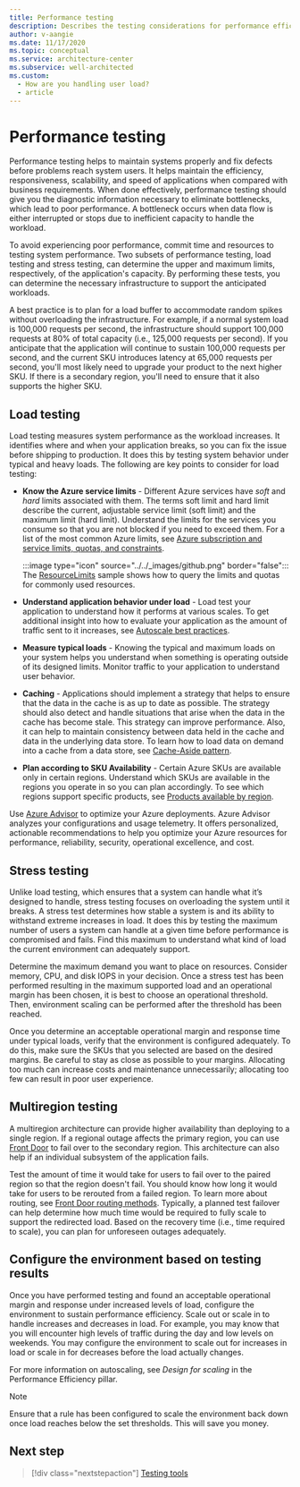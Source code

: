 ```yaml
---
title: Performance testing
description: Describes the testing considerations for performance efficiency
author: v-aangie
ms.date: 11/17/2020
ms.topic: conceptual
ms.service: architecture-center
ms.subservice: well-architected
ms.custom:
  - How are you handling user load?
  - article
---
```


# Performance testing

Performance testing helps to maintain systems properly and fix defects before problems reach system users. It helps maintain the efficiency, responsiveness, scalability, and speed of applications when compared with business requirements. When done effectively, performance testing should give you the diagnostic information necessary to eliminate bottlenecks, which lead to poor performance. A bottleneck occurs when data flow is either interrupted or stops due to inefficient capacity to handle the workload.

To avoid experiencing poor performance, commit time and resources to testing system performance. Two subsets of performance testing, load testing and stress testing, can determine the upper and maximum limits, respectively, of the application's capacity. By performing these tests, you can determine the necessary infrastructure to support the anticipated workloads. 

A best practice is to plan for a load buffer to accommodate random spikes without overloading the infrastructure. For example, if a normal system load is 100,000 requests per second, the infrastructure should support 100,000 requests at 80% of total capacity (i.e., 125,000 requests per second). If you anticipate that the application will continue to sustain 100,000 requests per second, and the current SKU introduces latency at 65,000 requests per second, you'll most likely need to upgrade your product to the next higher SKU. If there is a secondary region, you'll need to ensure that it also supports the higher SKU.

## Load testing

Load testing measures system performance as the workload increases. It identifies where and when your application breaks, so you can fix the issue before shipping to production. It does this by testing system behavior under typical and heavy loads. The following are key points to consider for load testing:

- **Know the Azure service limits** - Different Azure services have *soft* and *hard* limits associated with them. The terms soft limit and hard limit describe the current, adjustable service limit (soft limit) and the maximum limit (hard limit). Understand the limits for the services you consume so that you are not blocked if you need to exceed them. For a list of the most common Azure limits, see [Azure subscription and service limits, quotas, and constraints](https://docs.microsoft.com/azure/azure-resource-manager/management/azure-subscription-service-limits).

  :::image type="icon" source="../../_images/github.png" border="false"::: The [ResourceLimits](https://github.com/mspnp/samples/tree/master/OperationalExcellence/ResourceLimits) sample shows how to query the limits and quotas for commonly used resources.

- **Understand application behavior under load** - Load test your application to understand how it performs at various scales. To get additional insight into how to evaluate your application as the amount of traffic sent to it increases, see [Autoscale best practices](https://docs.microsoft.com/azure/azure-monitor/platform/autoscale-best-practices).

- **Measure typical loads** - Knowing the typical and maximum loads on your system helps you understand when something is operating outside of its designed limits.  Monitor traffic to your application to understand user behavior.

- **Caching** - Applications should implement a strategy that helps to ensure that the data in the cache is as up to date as possible. The strategy should also detect and handle situations that arise when the data in the cache has become stale. This strategy can improve performance. Also, it can help to maintain consistency between data held in the cache and data in the underlying data store. To learn how to load data on demand into a cache from a data store, see [Cache-Aside pattern](https://docs.microsoft.com/azure/architecture/patterns/cache-aside).

- **Plan according to SKU Availability** - Certain Azure SKUs are available only in certain regions. Understand which SKUs are available in the regions you operate in so you can plan accordingly. To see which regions support specific products, see [Products available by region](https://azure.microsoft.com/global-infrastructure/services/).

Use [Azure Advisor](https://azure.microsoft.com/services/advisor/) to optimize your Azure deployments. Azure Advisor analyzes your configurations and usage telemetry. It offers personalized, actionable recommendations to help you optimize your Azure resources for performance, reliability, security, operational excellence, and cost.

## Stress testing

Unlike load testing, which ensures that a system can handle what it’s designed to handle, stress testing focuses on overloading the system until it breaks. A stress test determines how stable a system is and its ability to withstand extreme increases in load. It does this by testing the maximum number of users a system can handle at a given time before performance is compromised and fails. Find this maximum to understand what kind of load the current environment can adequately support.

Determine the maximum demand you want to place on resources. Consider memory, CPU, and disk IOPS in your decision. Once a stress test has been performed resulting in the maximum supported load and an operational margin has been chosen, it is best to choose an operational threshold. Then, environment scaling can be performed after the threshold has been reached.

Once you determine an acceptable operational margin and response time under typical loads, verify that the environment is configured adequately. To do this, make sure the SKUs that you selected are based on the desired margins. Be careful to stay as close as possible to your margins. Allocating too much can increase costs and maintenance unnecessarily; allocating too few can result in poor user experience.

## Multiregion testing

A multiregion architecture can provide higher availability than deploying to a single region. If a regional outage affects the primary region, you can use [Front Door](https://docs.microsoft.com/azure/frontdoor/front-door-overview) to fail over to the secondary region. This architecture can also help if an individual subsystem of the application fails.

Test the amount of time it would take for users to fail over to the paired region so that the region doesn't fail. You should know how long it would take for users to be rerouted from a failed region. To learn more about routing, see [Front Door routing methods](https://docs.microsoft.com/azure/frontdoor/front-door-routing-methods#priority-based-traffic-routing). Typically, a planned test failover can help determine how much time would be required to fully scale to support the redirected load. Based on the recovery time (i.e., time required to scale), you can plan for unforeseen outages adequately.

## Configure the environment based on testing results

Once you have performed testing and found an acceptable operational margin and response under increased levels of load, configure the environment to sustain performance efficiency. Scale out or scale in to handle increases and decreases in load. For example, you may know that you will encounter high levels of traffic during the day and low levels on weekends. You may configure the environment to scale out for increases in load or scale in for decreases before the load actually changes.

For more information on autoscaling, see *Design for scaling* in the Performance Efficiency pillar. <!--Add link -->

> [!NOTE]
> Ensure that a rule has been configured to scale the environment back down once load reaches below the set thresholds. This will save you money.

## Next step

>[!div class="nextstepaction"]
>[Testing tools](https://docs.microsoft.com/azure/architecture/framework/scalability/testing-tools)